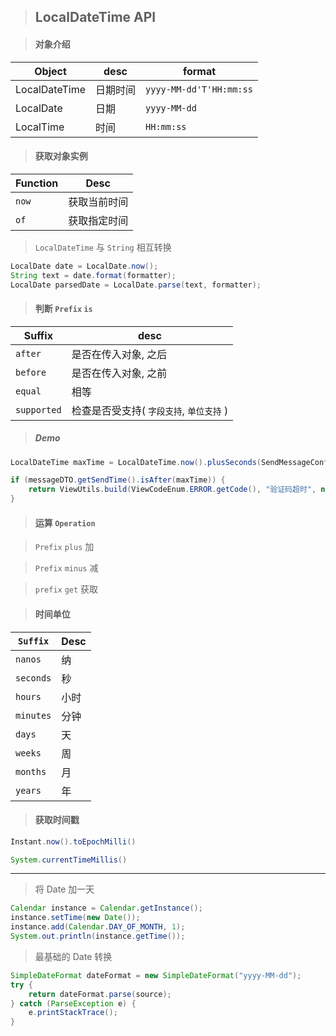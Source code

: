 > ## LocalDateTime API

> #### 对象介绍

| Object        | desc     | format                  |
| ------------- | -------- | ----------------------- |
| LocalDateTime | 日期时间 | `yyyy-MM-dd'T'HH:mm:ss` |
| LocalDate     | 日期     | `yyyy-MM-dd`            |
| LocalTime     | 时间     | `HH:mm:ss`              |

> #### 获取对象实例

| Function | Desc         |
| -------- | ------------ |
| `now`    | 获取当前时间 |
| `of`     | 获取指定时间 |

> `LocalDateTime` 与 `String` 相互转换

```java
LocalDate date = LocalDate.now();
String text = date.format(formatter);
LocalDate parsedDate = LocalDate.parse(text, formatter);
```

> #### 判断 `Prefix` `is`

| Suffix      | desc                                     |
| ----------- | ---------------------------------------- |
| `after`     | 是否在传入对象, 之后                     |
| `before`    | 是否在传入对象, 之前                     |
| `equal`     | 相等                                     |
| `supported` | 检查是否受支持( `字段支持`, `单位支持` ) |

> ##### Demo

```java
LocalDateTime maxTime = LocalDateTime.now().plusSeconds(SendMessageConfig.getDelayTime());

if (messageDTO.getSendTime().isAfter(maxTime)) {
    return ViewUtils.build(ViewCodeEnum.ERROR.getCode(), "验证码超时", null);
}
```

> #### 运算 `Operation`

> `Prefix` `plus` 加

> `Prefix` `minus` 减

> `prefix` `get` 获取

> #### 时间单位

| `Suffix`  | Desc |
| --------- | ---- |
| `nanos`   | 纳   |
| `seconds` | 秒   |
| `hours`   | 小时 |
| `minutes` | 分钟 |
| `days`    | 天   |
| `weeks`   | 周   |
| `months`  | 月   |
| `years`   | 年   |

> #### 获取时间戳

```java
Instant.now().toEpochMilli()

System.currentTimeMillis()
```

---

> 将 Date 加一天

```java
Calendar instance = Calendar.getInstance();
instance.setTime(new Date());
instance.add(Calendar.DAY_OF_MONTH, 1);
System.out.println(instance.getTime());
```

> 最基础的 Date 转换

```java
SimpleDateFormat dateFormat = new SimpleDateFormat("yyyy-MM-dd");    
try {    
    return dateFormat.parse(source);    
} catch (ParseException e) {    
    e.printStackTrace();    
}           
```

